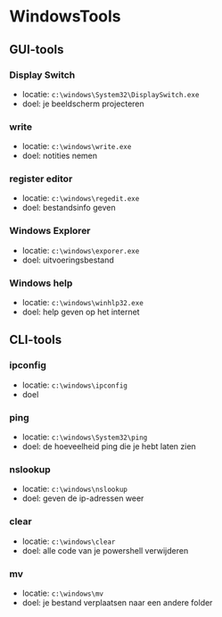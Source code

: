 # WindowsTools
## GUI-tools
### Display Switch
- locatie: `c:\windows\System32\DisplaySwitch.exe`
- doel: je beeldscherm projecteren 
### write
- locatie: `c:\windows\write.exe`
- doel: notities nemen
### register editor
- locatie: `c:\windows\regedit.exe`
- doel: bestandsinfo geven
### Windows Explorer
- locatie: `c:\windows\exporer.exe`
- doel: uitvoeringsbestand
### Windows help
- locatie: `c:\windows\winhlp32.exe`
- doel: help geven op het internet

## CLI-tools
### ipconfig
- locatie: `c:\windows\ipconfig`
- doel
### ping
- locatie: `c:\windows\System32\ping`
- doel: de hoeveelheid ping die je hebt laten zien
### nslookup
- locatie: `c:\windows\nslookup`
- doel: geven de ip-adressen weer
### clear
- locatie: `c:\windows\clear` 
- doel: alle code van je powershell verwijderen 
### mv
- locatie: `c:\windows\mv`
- doel: je bestand verplaatsen naar een andere folder 

